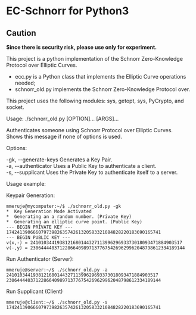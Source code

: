 # EC-Schnorr for Python3

## Caution
**Since there is security risk, please use only for experiment.**

This project is a python implementation of the Schnorr Zero-Knowledge Protocol over Elliptic Curves.

- ecc.py is a Python class that implements the Elliptic Curve operations needed;
- schnorr_old.py implements the Schnorr Zero-Knowledge Protocol over.

This project uses the following modules: sys, getopt, sys, PyCrypto, and socket.


Usage: ./schnorr_old.py [OPTION]... [ARGS]...

Authenticates someone using Schnorr Protocol over Elliptic Curves.   
Shows this message if none of options is used.  
  
Options:

  -gk, --generate-keys     Generates a Key Pair.  
  -a,  --authenticator     Uses a Public Key to authenticate a client.  
  -s,  --supplicant        Uses the Private Key to authenticate itself to a server.  


Usage example:

Keypair Generation:
```
mmeruje@mycomputer:~/$ ./schnorr_old.py -gk
*  Key Generation Mode Activated
*  Generating an a random number. (Private Key)
*  Generating an elliptic curve point. (Public Key)
--- BEGIN PRIVATE KEY ---
1742413906660797398263574261320583321084828220183690165741
--- BEGIN PUBLIC KEY ---
v(x,-) = 241010344193812168014432711399629693373018093471884903517
v(-,y) = 2306444403712286640989713776754269629962048798612334189144
```

Run Authenticator (Server):
```
mmeruje@server:~/$ ./schnorr_old.py -a 241010344193812168014432711399629693373018093471884903517 2306444403712286640989713776754269629962048798612334189144
```
Run Supplicant (Client)
```
mmeruje@client:~/$ ./schnorr_old.py -s 1742413906660797398263574261320583321084828220183690165741
```
